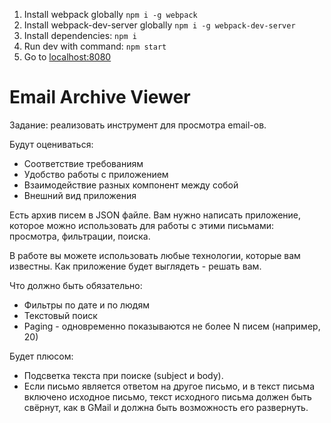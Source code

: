 1. Install webpack globally `npm i -g webpack`
2. Install webpack-dev-server globally `npm i -g webpack-dev-server`
3. Install dependencies: `npm i`
4. Run dev with command: `npm start`
5. Go to [localhost:8080](http://localhost:8080)

# Email Archive Viewer

Задание: реализовать инструмент для просмотра email-ов.

Будут оцениваться:
* Соответствие требованиям
* Удобство работы с приложением
* Взаимодействие разных компонент между собой
* Внешний вид приложения

Есть архив писем в JSON файле. Вам нужно написать приложение, которое можно использовать для работы с этими письмами: просмотра, фильтрации, поиска.

В работе вы можете использовать любые технологии, которые вам известны. Как приложение будет выглядеть - решать вам.

Что должно быть обязательно:
* Фильтры по дате и по людям
* Текстовый поиск
* Paging - одновременно показываются не более N писем (например, 20)

Будет плюсом:
* Подсветка текста при поиске (subject и body).
* Если письмо является ответом на другое письмо, и в текст письма включено исходное письмо, текст исходного письма должен быть свёрнут, как в GMail и должна быть возможность его развернуть.
